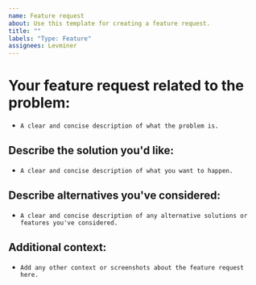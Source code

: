 ```yaml
---
name: Feature request
about: Use this template for creating a feature request.
title: ""
labels: "Type: Feature"
assignees: Levminer
---
```


# Your feature request related to the problem:

-   `A clear and concise description of what the problem is.`

## Describe the solution you'd like:

-   `A clear and concise description of what you want to happen.`

## Describe alternatives you've considered:

-   `A clear and concise description of any alternative solutions or features you've considered.`

## Additional context:

-   `Add any other context or screenshots about the feature request here.`
